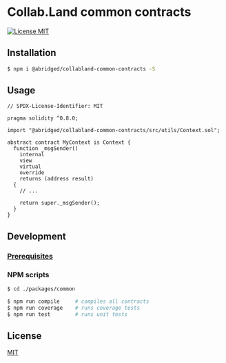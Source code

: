 # Collab.Land common contracts

[![License MIT][license-image]][license-url]

## Installation

```bash
$ npm i @abridged/collabland-common-contracts -S
```

## Usage

```Solidity
// SPDX-License-Identifier: MIT

pragma solidity ^0.8.0;

import "@abridged/collabland-common-contracts/src/utils/Context.sol";

abstract contract MyContext is Context {
  function _msgSender()
    internal
    view
    virtual
    override
    returns (address result)
  {
    // ...
    
    return super._msgSender();
  }
}

```

## Development

### [Prerequisites](https://github.com/abridged/collabland-contracts#installation)

### NPM scripts

```bash
$ cd ./packages/common

$ npm run compile     # compiles all contracts
$ npm run coverage    # runs coverage tests
$ npm run test        # runs unit tests
```

## License

[MIT][license-url]

[license-image]: https://img.shields.io/badge/License-MIT-yellow.svg
[license-url]: https://github.com/abridged/collabland-contracts/blob/master/packages/common/LICENSE

